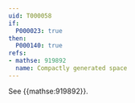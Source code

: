 ```yaml
---
uid: T000058
if:
  P000023: true
then:
  P000140: true
refs:
- mathse: 919892
  name: Compactly generated space
---
```


See {{mathse:919892}}.
